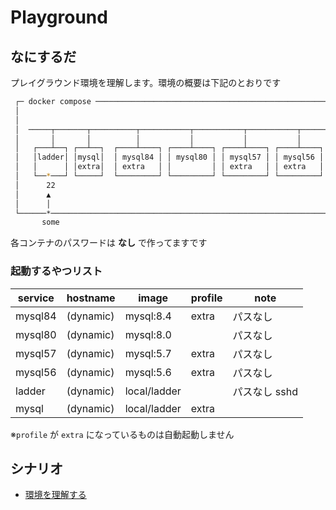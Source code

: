 # Playground
## なにするだ
プレイグラウンド環境を理解します。環境の概要は下記のとおりです

```sh
 ┌─ docker compose ──────────────────────────────────────────────────────┐ 
 │                                                                       │ 
 │                                                                       │ 
 │  ─────┬───────┬──────────┬───────────┬───────────┬───────────┬─────── │ 
 │       │       │          │           │           │           │        │ 
 │   ┌───┴──┐ ┌──┴──┐  ┌────┴────┐ ┌────┴────┐ ┌────┴────┐ ┌────┴────┐   │ 
 │   │ladder│ │mysql│  │ mysql84 │ │ mysql80 │ │ mysql57 │ │ mysql56 │   │ 
 │   │      │ │extra│  │ extra   │ │         │ │ extra   │ │ extra   │   │ 
 │   └──*───┘ └─────┘  └─────────┘ └─────────┘ └─────────┘ └─────────┘   │ 
 │      22                                                               │ 
 │      ▲                                                                │ 
 │      │                                                                │ 
 └──────*────────────────────────────────────────────────────────────────┘ 
       some                                                                                                                               
```
各コンテナのパスワードは **なし** で作ってますです  

### 起動するやつリスト 
| service | hostname  | image        | profile | note          |
| ------- | --------- | ------------ | ------- | ------------- |
| mysql84 | (dynamic) | mysql:8.4    | extra   | パスなし      |
| mysql80 | (dynamic) | mysql:8.0    |         | パスなし      |
| mysql57 | (dynamic) | mysql:5.7    | extra   | パスなし      |
| mysql56 | (dynamic) | mysql:5.6    | extra   | パスなし      |
| ladder  | (dynamic) | local/ladder |         | パスなし sshd |
| mysql   | (dynamic) | local/ladder | extra   |               |

※`profile` が `extra` になっているものは自動起動しません  

## シナリオ
 * [環境を理解する](./scenario01/README.md)